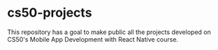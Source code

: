 # cs50-projects
This repository has a goal to make public all the projects developed on CS50's Mobile App Development with React Native course.
